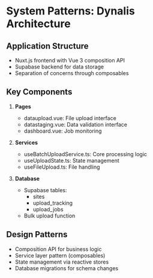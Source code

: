 # System Patterns: Dynalis Architecture

## Application Structure
- Nuxt.js frontend with Vue 3 composition API
- Supabase backend for data storage
- Separation of concerns through composables

## Key Components
1. **Pages**
   - dataupload.vue: File upload interface
   - datastaging.vue: Data validation interface
   - dashboard.vue: Job monitoring

2. **Services**
   - useBatchUploadService.ts: Core processing logic
   - useUploadState.ts: State management
   - useFileUpload.ts: File handling

3. **Database**
   - Supabase tables:
     - sites
     - upload_tracking
     - upload_jobs
   - Bulk upload function

## Design Patterns
- Composition API for business logic
- Service layer pattern (composables)
- State management via reactive stores
- Database migrations for schema changes
